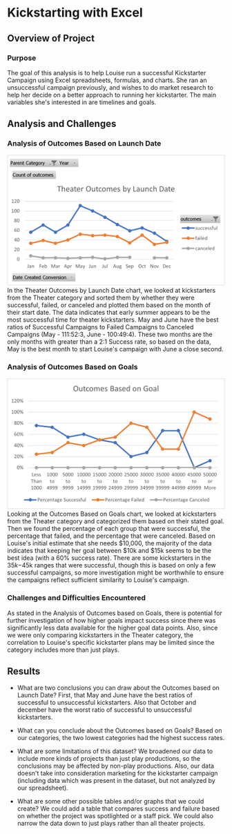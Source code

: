 # Kickstarting with Excel

## Overview of Project
 
### Purpose
 The goal of this analysis is to help Louise run a successful Kickstarter Campaign using Excel spreadsheets, formulas, and charts. She ran an unsuccessful campaign previously, and wishes to do market research to help her decide on a better approach to running her kickstarter. The main variables she's interested in are timelines and goals.

## Analysis and Challenges

### Analysis of Outcomes Based on Launch Date
 ![Theater Outcomes by Launch Date chart](/resources/Theater_Outcomes_vs_Launch.png)
 In the Theater Outcomes by Launch Date chart, we looked at kickstarters from the Theater category and sorted them by whether they were successful, failed, or canceled and plotted them based on the month of their start date. The data indicates that early summer appears to be the most successful time for theater kickstarters. May and June have the best ratios of Successful Campaigns to Failed Campaigns to Canceled Campaigns (May - 111:52:3, June - 100:49:4). These two months are the only months with greater than a 2:1 Success rate, so based on the data, May is the best month to start Louise's campaign with June a close second.
 
### Analysis of Outcomes Based on Goals
![Outcomes Based on Goals chart](/resources/Outcomes_vs_Goals.png)
 Looking at the Outcomes Based on Goals chart, we looked at kickstarters from the Theater category and categorized them based on their stated goal. Then we found the percentage of each group that were successful, the percentage that failed, and the percentage that were canceled. Based on Louise's initial estimate that she needs $10,000, the majority of the data indicates that keeping her goal between $10k and $15k seems to be the best idea (with a 60% success rate). There are some kickstarters in the $35k-$45k ranges that were successful, though this is based on only a few successful campaigns, so more investigation might be worthwhile to ensure the campaigns reflect sufficient similarity to Louise's campaign.
 
### Challenges and Difficulties Encountered
 As stated in the Analysis of Outcomes based on Goals, there is potential for further investigation of how higher goals impact success since there was significantly less data available for the higher goal data points. Also, since we were only comparing kickstarters in the Theater category, the correlation to Louise's specific kickstarter plans may be limited since the category includes more than just plays.
 
## Results

- What are two conclusions you can draw about the Outcomes based on Launch Date?
 First, that May and June have the best ratios of successful to unsuccessful kickstarters. Also that October and december have the worst ratio of successful to unsuccessful kickstarters.
 
- What can you conclude about the Outcomes based on Goals?
  Based on our categories, the two lowest categories had the highest success rates.
  
- What are some limitations of this dataset?
 We broadened our data to include more kinds of projects than just play productions, so the conclusions may be affected by non-play productions. Also, our data doesn't take into consideration marketing for the kickstarter campaign (including data which was present in the dataset, but not analyzed by our spreadsheet). 
- What are some other possible tables and/or graphs that we could create?
 We could add a table that compares success and failure based on whether the project was spotlighted or a staff pick. We could also narrow the data down to just plays rather than all theater projects.
